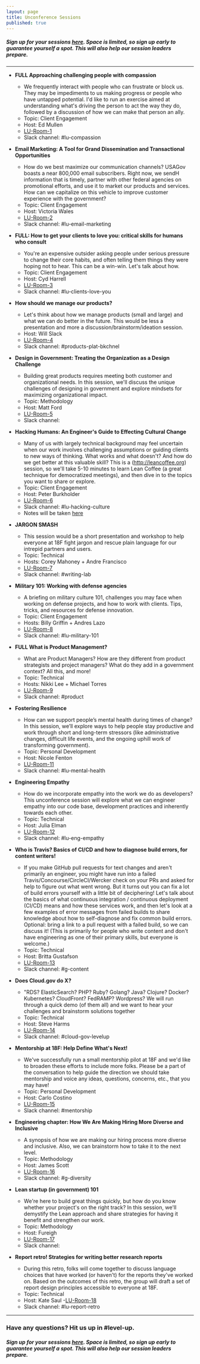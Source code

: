 ```yaml
---
layout: page
title: Unconference Sessions
published: true
---
```

##### Sign up for your sessions [here](https://goo.gl/forms/CY4MNFwldViytK3r2). Space is limited, so sign up early to guarantee yourself a spot. This will also help our session leaders prepare. 

----------------------------------------


- **FULL Approaching challenging people with compassion** 
	- We frequently interact with people who can frustrate or block us. They may be impediments to us making progress or people who have untapped potential. I'd like to run an exercise aimed at understanding what's driving the person to act the way they do, followed by a discussion of how we can make that person an ally. 
	- Topic: Client Engagement
	- Host: Ed Mullen 
	- [LU-Room-1](https://plus.google.com/hangouts/_/gsa.gov/lu-room-1?hceid=Z3NhLmdvdl9vc2c0cmo0YmRtNnZzMmh0cWkyOXFrMDAwb0Bncm91cC5jYWxlbmRhci5nb29nbGUuY29t.i8r5893mc97pjehqgm65c2ask0&authuser=0)
	- Slack channel: #lu-compassion

- **Email Marketing: A Tool for Grand Dissemination and Transactional Opportunities** 
	- How do we best maximize our communication channels? USAGov boasts a near 800,000 email subscribers. Right now, we sendH information that is timely, partner with other federal agencies on promotional efforts, and use it to market our products and services. How can we capitalize on this vehicle to improve customer experience with the government? 
	- Topic: Client Engagement
	- Host: Victoria Wales 
	- [LU-Room-2](https://plus.google.com/hangouts/_/gsa.gov/lu-room-2?hceid=Z3NhLmdvdl9vc2c0cmo0YmRtNnZzMmh0cWkyOXFrMDAwb0Bncm91cC5jYWxlbmRhci5nb29nbGUuY29t.9ci3etjeom92ipmmovod3e48ak&authuser=0)
	- Slack channel: #lu-email-marketing

- **FULL: How to get your clients to love you: critical skills for humans who consult**
	- You're an expensive outsider asking people under serious pressure to change their core habits, and often telling them things they were hoping not to hear. This can be a win-win. Let's talk about how.
	- Topic: Client Engagement
	- Host: Cyd Harrell
	- [LU-Room-3](https://plus.google.com/hangouts/_/gsa.gov/lu-room-3?hceid=Z3NhLmdvdl9vc2c0cmo0YmRtNnZzMmh0cWkyOXFrMDAwb0Bncm91cC5jYWxlbmRhci5nb29nbGUuY29t.lqolm510qb8473mmoi20gcj5k8&authuser=0)
	- Slack channel: #lu-clients-love-you

- **How should we manage our products?**
	- Let's think about how we manage products (small and large) and what we can do better in the future. This would be less a presentation and more a discussion/brainstorm/ideation session.
	- Host: Will Slack
	- [LU-Room-4](https://hangouts.google.com/hangouts/_/gsa.gov/lu-room-4?hl=en&authuser=0)
	- Slack channel: #products-plat-bkchnel 

- **Design in Government: Treating the Organization as a Design Challenge**
	- Building great products requires meeting both customer and organizational needs. In this session, we'll discuss the unique challenges of designing in government and explore mindsets for maximizing organizational impact.
	- Topic: Methodology
	- Host: Matt Ford
	- [LU-Room-5](https://hangouts.google.com/hangouts/_/gsa.gov/lu-room-5?hl=en&authuser=0)
	- Slack channel: 

- **Hacking Humans: An Engineer's Guide to Effecting Cultural Change**
	- Many of us with largely technical background may feel uncertain when our work involves challenging assumptions or guiding clients to new ways of thinking. What works and what doesn't? And how do we get better at this valuable skill?  This is a  (http://leancoffee.org) session, so we'll take 5-10 minutes to learn Lean Coffee (a great technique for democratized meetings), and then dive in to the topics you want to share or explore. 
	- Topic: Client Engagement
	- Host: Peter Burkholder
	- [LU-Room-6](https://hangouts.google.com/hangouts/_/gsa.gov/lu-room-6?hl=en&authuser=0)
	- Slack channel: #lu-hacking-culture
	- Notes will be taken [here](http://mur.al/xGEnD7g)

- **JARGON SMASH**
	- This session would be a short presentation and workshop to help everyone at 18F fight jargon and rescue plain language for our intrepid partners and users. 
	- Topic: Technical
	- Hosts: Corey Mahoney + Andre Francisco
	- [LU-Room-7](https://hangouts.google.com/hangouts/_/gsa.gov/lu-room-7?hl=en&authuser=0)
	- Slack channel: #writing-lab

- **Military 101: Working with defense agencies**
	- A briefing on military culture 101, challenges you may face when working on defense projects, and how to work with clients. Tips, tricks, and resources for defense innovation.
	- Topic: Client Engagement
	- Hosts: Billy Griffin + Andres Lazo
	- [LU-Room-8](https://hangouts.google.com/hangouts/_/gsa.gov/lu-room-8?hl=en&authuser=0)
	- Slack channel: #lu-military-101

- **FULL What is Product Management?**
	- What are Product Managers? How are they different from product strategists and project managers? What do they add in a government context? All this, and more!
	- Topic: Technical
	- Hosts: Nikki Lee + Michael Torres
	- [LU-Room-9](https://hangouts.google.com/hangouts/_/gsa.gov/lu-room-9?hl=en&authuser=0)
	- Slack channel: #product

- **Fostering Resilience**
	- How can we support people’s mental health during times of change? In this session, we’ll explore ways to help people stay productive and work through short and long-term stressors (like administrative changes, difficult life events, and the ongoing uphill work of transforming government).
	- Topic: Personal Development
	- Host: Nicole Fenton
	- [LU-Room-11](https://hangouts.google.com/hangouts/_/gsa.gov/lu-room-11?hl=en&authuser=0)
	- Slack channel: #lu-mental-health

- **Engineering Empathy**
	- How do we incorporate empathy into the work we do as developers? This unconference session will explore what we can engineer empathy into our code base, development practices and inherently  towards each other.
	- Topic: Technical
	- Host: Julia Elman
	- [LU-Room-12](https://hangouts.google.com/hangouts/_/gsa.gov/lu-room-12?hl=en&authuser=0)
	- Slack channel: #lu-eng-empathy

- **Who is Travis? Basics of CI/CD and how to diagnose build errors, for content writers!**
	- If you make GitHub pull requests for text changes and aren't primarily an engineer, you might have run into a failed Travis/Concourse/CircleCI/Wercker check on your PRs and asked for help to figure out what went wrong. But it turns out you can fix a lot of build errors yourself with a little bit of deciphering! Let's talk about the basics of what continuous integration / continuous deployment (CI/CD) means and how these services work, and then let's look at a few examples of error messages from failed builds to share knowledge about how to self-diagnose and fix common build errors. Optional: bring a link to a pull request with a failed build, so we can discuss it! (This is primarily for people who write content and don't have engineering as one of their primary skills, but everyone is welcome.)
	- Topic: Technical
	- Host: Britta Gustafson
	- [LU-Room-13](https://hangouts.google.com/hangouts/_/gsa.gov/lu-room-13?hl=en&authuser=0)
	- Slack channel: #g-content

- **Does Cloud.gov do X?**
	- "RDS? ElasticSearch? PHP? Ruby? Golang? Java? Clojure? Docker? Kubernetes? CloudFront? FedRAMP? Wordpress? 
	We will run through a quick demo (of them all) and we want to hear your challenges and brainstorm solutions together
	- Topic: Technical
	- Host: Steve Harms
	- [LU-Room-14](https://hangouts.google.com/hangouts/_/gsa.gov/lu-room-14?hl=en&authuser=0)
	- Slack channel: #cloud-gov-levelup

- **Mentorship at 18F:  Help Define What's Next!**
	- We've successfully run a small mentorship pilot at 18F and we'd like to broaden these efforts to include more folks.  Please be a part of the conversation to help guide the direction we should take mentorship and voice any ideas, questions, concerns, etc., that you may have!
	- Topic: Personal Development
	- Host: Carlo Costino
	- [LU-Room-15](https://hangouts.google.com/hangouts/_/gsa.gov/lu-room-15?hl=en&authuser=0)
	- Slack channel: #mentorship

- **Engineering chapter: How We Are Making Hiring More Diverse and Inclusive**
	- A synopsis of how we are making our hiring process more diverse and inclusive. Also, we can brainstorm how to take it to the next level. 
	- Topic: Methodology
	- Host: James Scott
	- [LU-Room-16](https://hangouts.google.com/hangouts/_/gsa.gov/lu-room-16?hl=en&authuser=0)
	- Slack channel: #g-diversity

- **Lean startup (in government) 101**
	- We're here to build great things quickly, but how do you know whether your project's on the right track? In this session, we'll demystify the Lean approach and share strategies for having it benefit and strengthen our work.
	- Topic: Methodology
	- Host: Fureigh
	- [LU-Room-17](https://hangouts.google.com/hangouts/_/gsa.gov/lu-room-17?hl=en&authuser=0)
	- Slack channel: 

- **Report retro! Strategies for writing better research reports**
	- During this retro, folks will come together to discuss language choices that have worked (or haven't) for the reports they've worked on. Based on the outcomes of this retro, the group will draft a set of report design principles accessible to everyone at 18F. 
	- Topic: Technical
	- Host: Kate Saul
	-[LU-Room-18](https://hangouts.google.com/hangouts/_/gsa.gov/lu-room-18?hl=en&authuser=0)
	- Slack channel: #lu-report-retro

-------------------------------------------

### Have any questions? Hit us up in #level-up.

##### Sign up for your sessions [here](https://goo.gl/forms/CY4MNFwldViytK3r2). Space is limited, so sign up early to guarantee yourself a spot. This will also help our session leaders prepare.  














